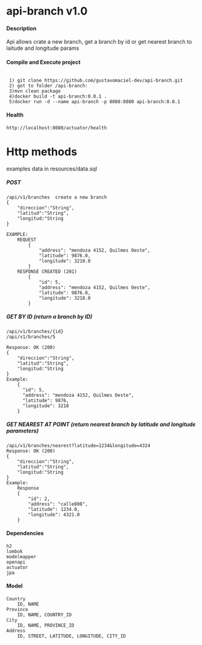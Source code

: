 # api-branch v1.0
#### Description
Api allows crate a new branch, get a branch by id or get nearest branch to laitude and longitude params

#### Compile and Execute project
```

 1) git clone https://github.com/gustavomaciel-dev/api-branch.git
 2) got to folder /api-branch:
 3)mvn clean package
 4)docker build -t api-branch:0.0.1 .
 5)docker run -d --name api-branch -p 8080:8080 api-branch:0.0.1
```
#### Health
```
http://localhost:8080/actuator/health
```

# Http methods
examples data in resources/data.sql
##### POST

```
/api/v1/branches  create a new branch
{
    "direccion":"String",
    "latitud":"String",
    "longitud:"String
}

EXAMPLE: 
    REQUEST
        {
            "address": "mendoza 4152, Quilmes Oeste",
            "latitude": 9876.0,
            "longitude": 3218.0
        }
    RESPONSE CREATED (201)
        {
            "id": 5,
            "address": "mendoza 4152, Quilmes Oeste",
            "latitude": 9876.0,
            "longitude": 3218.0
        }
```
##### GET BY ID (return a branch by ID)

```
/api/v1/branches/{id}
/api/v1/branches/5

Response: OK (200)
{
    "direccion":"String",
    "latitud":"String",
    "longitud:"String
}
Example:
    {
      "id": 5,
      "address": "mendoza 4152, Quilmes Oeste",
      "latitude": 9876,
      "longitude": 3218
    }
 ```
 
##### GET NEAREST AT POINT (return nearest branch by latitude and longitude parameters)

```
/api/v1/branches/nearest?latitude=1234&longitude=4324
Response: OK (200)
{
    "direccion":"String",
    "latitud":"String",
    "longitud:"String
}
Example:
    Response
    {
        "id": 2,
        "address": "calle808",
        "latitude": 1234.0,
        "longitude": 4321.0
    }
```
#### Dependencies
```
h2
lombok
modelmapper
openapi
actuator
jpa
```

#### Model
```
Country
    ID, NAME
Province
    ID, NAME, COUNTRY_ID
City
    ID, NAME, PROVINCE_ID
Address
    ID, STREET, LATITUDE, LONGITUDE, CITY_ID
```

